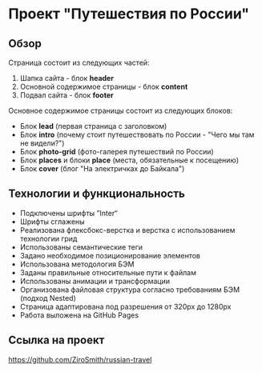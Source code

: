 # Проект "Путешествия по России"

## Обзор
Страница состоит из следующих частей:
1. Шапка сайта - блок __header__
2. Основной содержимое страницы - блок __content__
3. Подвал сайта - блок __footer__

Основное содержимое страницы состоит из следующих блоков:

* Блок __lead__ (первая страница с заголовком)
* Блок __intro__ (почему стоит путешествовать по России - "Чего мы там не видели?")
* Блок __photo-grid__ (фото-галерея путешествий по России)
* Блок __places__ и блоки __place__ (места, обязательные к посещению)
* Блок __cover__ (блог "На электричках до Байкала")

## Технологии и функциональность

* Подключены шрифты ”Inter“
* Шрифты сглажены
* Реализована флексбокс-верстка и верстка с использованием технологии грид
* Использованы семантические теги
* Задано необходимое позиционирование элементов
* Использована методология БЭМ
* Заданы правильные относительные пути к файлам
* Использованы анимации и трансформации
* Организована файловая структура согласно требованиям БЭМ (подход Nested)
* Страница адаптирована под разрешения от 320px до 1280px
* Работа выложена на GitHub Pages


## Ссылка на проект
https://github.com/ZiroSmith/russian-travel
